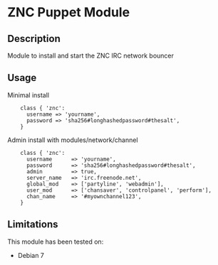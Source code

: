 # ZNC Puppet Module

## Description
Module to install and start the ZNC IRC network bouncer

## Usage

Minimal install

```puppet
    class { 'znc':
      username => 'yourname',
      password => 'sha256#longhashedpassword#thesalt',
    }
```

Admin install with modules/network/channel

```puppet
    class { 'znc':
      username      => 'yourname',
      password      => 'sha256#longhashedpassword#thesalt',
      admin         => true,
      server_name   => 'irc.freenode.net',
      global_mod    => ['partyline', 'webadmin'],
      user_mod      => ['chansaver', 'controlpanel', 'perform'],
      chan_name     => '#myownchannel123',  
    }
```

## Limitations
This module has been tested on:

* Debian 7
